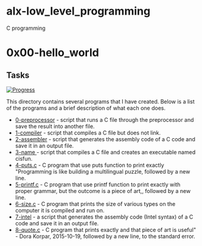# alx-low_level_programming
C programming
# 0x00-hello_world

## Tasks

[![Progress](https://img.shields.io/badge/Progress-9%2F9-blue.svg)](https://shields.io/)

This directory contains several programs that I have created. Below is a list of the programs and a brief description of what each one does.

* [0-preprocessor](0-preprocessor) - script that runs a C file through the preprocessor and save the result into another file.
* [1-compiler](1-compiler) - script that compiles a C file but does not link.
* [2-assembler](2-assembler) - script that generates the assembly code of a C code and save it in an output file.
* [3-name ](3-name) - script that compiles a C file and creates an executable named cisfun.
* [4-puts.c](4-puts.c) - C program that use puts function to print exactly "Programming is like building a multilingual puzzle, followed by a new line.
* [5-printf.c](5-printf.c) - C program that use printf function to print exactly with proper grammar, but the outcome is a piece of art,, followed by a new line.
* [6-size.c](6-size.c) - C program that prints the size of various types on the computer it is compiled and run on.
* [7-intel](7-intel) - a script that generates the assembly code (Intel syntax) of a C code and save it in an output file.
* [8-quote.c](8-quote.c) - C program that prints exactly and that piece of art is useful" - Dora Korpar, 2015-10-19, followed by a new line, to the standard error.
